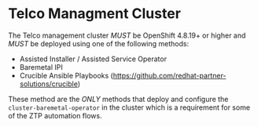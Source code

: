 # Telco Managment Cluster

The Telco management cluster *MUST* be OpenShift 4.8.19+ or higher and *MUST* be deployed using one of the following methods:
- Assisted Installer / Assisted Service Operator
- Baremetal IPI
- Crucible Ansible Playbooks (https://github.com/redhat-partner-solutions/crucible)

These method are the *ONLY* methods that deploy and configure the `cluster-baremetal-operator` in the cluster which is a requirement for some of the ZTP automation flows.
